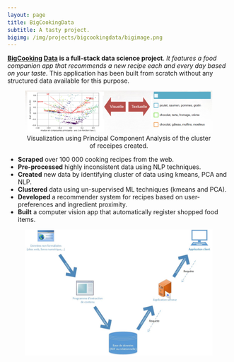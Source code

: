 ```yaml
---
layout: page
title: BigCookingData
subtitle: A tasty project.
bigimg: /img/projects/bigcookingdata/bigimage.png
---
```


**[BigCooking](https://github.com/johan-gras/Big-Cooking-Engine) [Data](https://github.com/johan-gras/Big-Cooking-Mining) is a full-stack data science project**.
*It features a food companion app that recommends a new recipe each and every day based on your taste*.
This application has been built from scratch without any structured data available for this purpose.

<div style="text-align: center;">
	<figure>
	  <img src="/img/projects/bigcookingdata/cluster_analysis.jpg" alt="Visualization of the cluster of receipes created."/>
	  <figcaption>Visualization using Principal Component Analysis of the cluster of receipes created.</figcaption>
	</figure>
</div>

- **Scraped** over 100 000 cooking recipes from the web.
- **Pre-processed** highly inconsistent data using NLP techniques.
- **Created** new data by identifying cluster of data using kmeans, PCA and NLP.
- **Clustered** data using un-supervised ML techniques (kmeans and PCA).
- **Developed** a recommender system for recipes based on user-preferences and ingredient proximity.
- **Built** a computer vision app that automatically register shopped food items.

<div style="text-align: center;">
	<figure>
	  <img src="/img/projects/bigcookingdata/dataflow.png" alt="The flow of the data."/>
	</figure>
</div>
